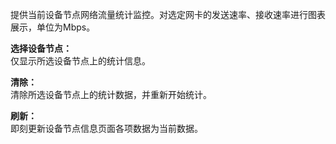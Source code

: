 提供当前设备节点网络流量统计监控。对选定网卡的发送速率、接收速率进行图表展示，单位为Mbps。

**选择设备节点：**  
仅显示所选设备节点上的统计信息。

**清除：**  
清除所选设备节点上的统计数据，并重新开始统计。

**刷新：**  
即刻更新设备节点信息页面各项数据为当前数据。
